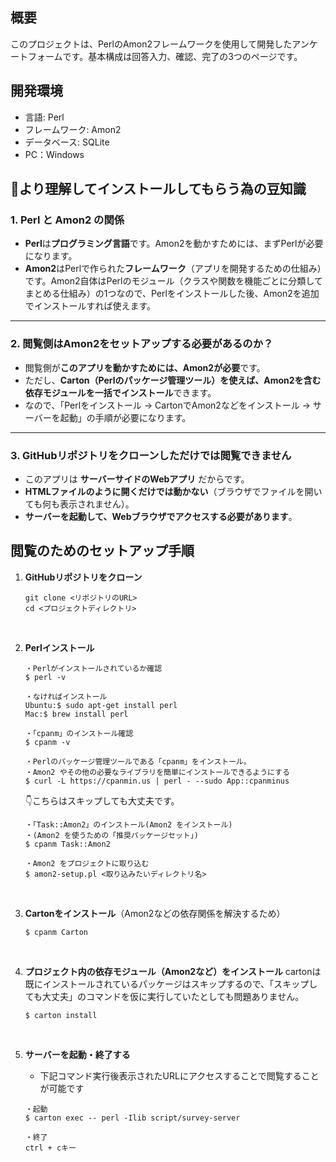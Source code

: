 ## 概要
このプロジェクトは、PerlのAmon2フレームワークを使用して開発したアンケートフォームです。基本構成は回答入力、確認、完了の3つのページです。


## 開発環境
- 言語: Perl
- フレームワーク: Amon2
- データベース: SQLite
- PC：Windows


## 🫛より理解してインストールしてもらう為の豆知識

### 1. Perl と Amon2 の関係
- **Perl**は**プログラミング言語**です。Amon2を動かすためには、まずPerlが必要になります。
- **Amon2**はPerlで作られた**フレームワーク**（アプリを開発するための仕組み）です。Amon2自体はPerlのモジュール（クラスや関数を機能ごとに分類してまとめる仕組み）の1つなので、Perlをインストールした後、Amon2を追加でインストールすれば使えます。

---

### 2. 閲覧側はAmon2をセットアップする必要があるのか？

- 閲覧側が**このアプリを動かすためには、Amon2が必要**です。
- ただし、**Carton（Perlのパッケージ管理ツール）を使えば、Amon2を含む依存モジュールを一括でインストール**できます。
- なので、「Perlをインストール → CartonでAmon2などをインストール → サーバーを起動」の手順が必要になります。

---

### 3. GitHubリポジトリをクローンしただけでは閲覧できません

- このアプリは **サーバーサイドのWebアプリ** だからです。
- **HTMLファイルのように開くだけでは動かない**（ブラウザでファイルを開いても何も表示されません）。
- **サーバーを起動して、Webブラウザでアクセスする必要があります**。


## 閲覧のためのセットアップ手順 
1. **GitHubリポジトリをクローン**
    ```ターミナル
    git clone <リポジトリのURL>
    cd <プロジェクトディレクトリ>
    ```
   <br>

2. **Perlインストール**
    ```terminal
    ・Perlがインストールされているか確認
    $ perl -v

    ・なければインストール
    Ubuntu:$ sudo apt-get install perl
    Mac:$ brew install perl

    ・「cpanm」のインストール確認
    $ cpanm -v
    
    ・Perlのパッケージ管理ツールである「cpanm」をインストール。
    ・Amon2 やその他の必要なライブラリを簡単にインストールできるようにする
    $ curl -L https://cpanmin.us | perl - --sudo App::cpanminus

    ```

    👇こちらはスキップしても大丈夫です。
    ```
    ・「Task::Amon2」のインストール(Amon2 をインストール)
    ・(Amon2 を使うための「推奨パッケージセット」) 
    $ cpanm Task::Amon2

    ・Amon2 をプロジェクトに取り込む
    $ amon2-setup.pl <取り込みたいディレクトリ名>
    
    ```
    <br>


3. **Cartonをインストール**（Amon2などの依存関係を解決するため）
    ```
    $ cpanm Carton
    ```
   <br>
    
4. **プロジェクト内の依存モジュール（Amon2など）をインストール**
    cartonは既にインストールされているパッケージはスキップするので、「スキップしても大丈夫」のコマンドを仮に実行していたとしても問題ありません。
    ```
    $ carton install
    ```
   <br>
    
5. **サーバーを起動・終了する**
    - 下記コマンド実行後表示されたURLにアクセスすることで閲覧することが可能です
    ```
    ・起動
    $ carton exec -- perl -Ilib script/survey-server
    
    ・終了
    ctrl + cキー
    ```
